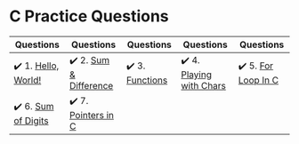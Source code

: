 # C Practice Questions

| Questions | Questions | Questions | Questions | Questions |
| ----- | ----- | ----- | ----- | ----- |
| :heavy_check_mark: 1. [Hello, World!](hello-world.c) | :heavy_check_mark: 2. [Sum & Difference](sum-and-difference.c) | :heavy_check_mark: 3. [Functions](functions.c) | :heavy_check_mark: 4. [Playing with Chars](playing-with-chars.c) | :heavy_check_mark: 5. [For Loop In C](for-loop-in-c.c) |
| :heavy_check_mark: 6. [Sum of Digits](sum-of-digits-five-digit-num.c) | :heavy_check_mark: 7. [Pointers in C](pointers-in-c.c) |
